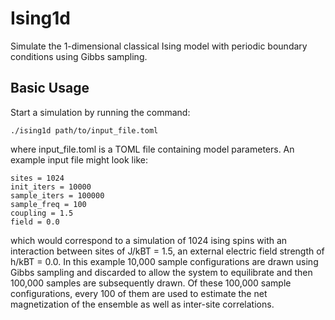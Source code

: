 # Ising1d

Simulate the 1-dimensional classical Ising model with periodic boundary
conditions using Gibbs sampling.

## Basic Usage

Start a simulation by running the command:

    ./ising1d path/to/input_file.toml

where input_file.toml is a TOML file containing model parameters. An example
input file might look like:

    sites = 1024
    init_iters = 10000
    sample_iters = 100000
    sample_freq = 100
    coupling = 1.5
    field = 0.0

which would correspond to a simulation of 1024 ising spins with an interaction
between sites of J/kBT = 1.5, an external electric field strength of h/kBT = 0.0. 
In this example 10,000 sample configurations are drawn using Gibbs sampling and
discarded to allow the system to equilibrate and then 100,000 samples are
subsequently drawn. Of these 100,000 sample configurations, every 100 of them
are used to estimate the net magnetization of the ensemble as well as
inter-site correlations.

